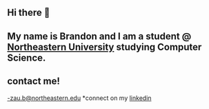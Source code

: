 ## Hi there 👋
## My name is Brandon and I am a student @ [Northeastern University]([url](https://www.northeastern.edu/)) studying Computer Science.
## contact me!
-zau.b@northeastern.edu
*connect on my [linkedin]([url](https://www.linkedin.com/in/brandon-zau/))

<!--
**dio-brando-999/dio-brando-999** is a ✨ _special_ ✨ repository because its `README.md` (this file) appears on your GitHub profile.

Here are some ideas to get you started:

- 🔭 I’m currently working on ...
- 🌱 I’m currently learning ...
- 👯 I’m looking to collaborate on ...
- 🤔 I’m looking for help with ...
- 💬 Ask me about ...
- 📫 How to reach me: ...
- 😄 Pronouns: ...
- ⚡ Fun fact: ...
-->
